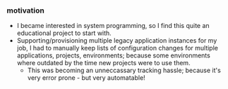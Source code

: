 ### motivation
- I became interested in system programming, so I find this quite an educational project to start with. 
- Supporting/provisioning multiple legacy application instances for my job, I had to manually keep lists of configuration changes for multiple applications, projects, environments; because some environments where outdated by the time new projects were to use them.
  - This was becoming an unneccassary tracking hassle; because it's very error prone - but very automatable!
